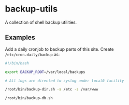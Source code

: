 # backup-utils

A collection of shell backup utilities.

## Examples

Add a daily cronjob to backup parts of this site. Create `/etc/cron.daily/backup` as:

```bash
#!/bin/bash

export BACKUP_ROOT=/var/local/backups

# All logs are directed to syslog under local0 facility

/root/bin/backup-dir.sh -s /etc -s /var/www

/root/bin/backup-db.sh
```

